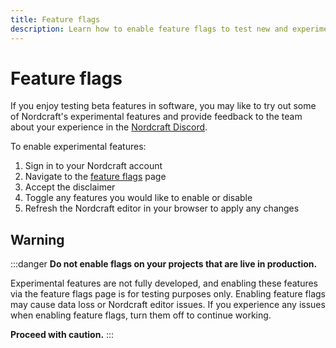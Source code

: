 ```yaml
---
title: Feature flags
description: Learn how to enable feature flags to test new and experimental features in Nordcraft. Be aware that using these features may break your Nordcraft experience.
---
```


# Feature flags

If you enjoy testing beta features in software, you may like to try out some of Nordcraft's experimental features and provide feedback to the team about your experience in the [Nordcraft Discord](https://discord.gg/nordcraft).

To enable experimental features:

1. Sign in to your Nordcraft account
1. Navigate to the [feature flags](https://editor.nordcraft.com/flags) page
1. Accept the disclaimer
1. Toggle any features you would like to enable or disable
1. Refresh the Nordcraft editor in your browser to apply any changes

## Warning

:::danger
**Do not enable flags on your projects that are live in production.**

Experimental features are not fully developed, and enabling these features via the feature flags page is for testing purposes only. Enabling feature flags may cause data loss or Nordcraft editor issues. If you experience any issues when enabling feature flags, turn them off to continue working.

**Proceed with caution.**
:::
